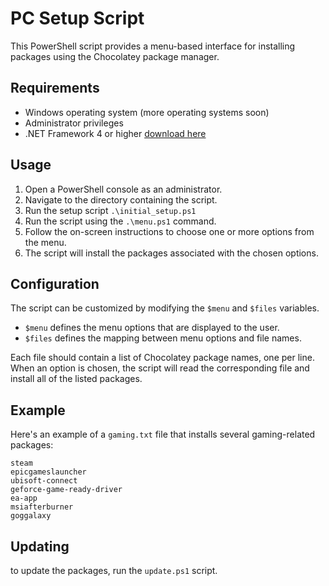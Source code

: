 # PC Setup Script

This PowerShell script provides a menu-based interface for installing packages using the Chocolatey package manager.

## Requirements

- Windows operating system (more operating systems soon)
- Administrator privileges
- .NET Framework 4 or higher [download here](https://dotnet.microsoft.com/en-us/download/dotnet-framework)

## Usage

1. Open a PowerShell console as an administrator.
2. Navigate to the directory containing the script.
3. Run the setup script `.\initial_setup.ps1`
4. Run the script using the `.\menu.ps1` command.
5. Follow the on-screen instructions to choose one or more options from the menu.
6. The script will install the packages associated with the chosen options.

## Configuration

The script can be customized by modifying the `$menu` and `$files` variables.

- `$menu` defines the menu options that are displayed to the user.
- `$files` defines the mapping between menu options and file names.

Each file should contain a list of Chocolatey package names, one per line. When an option is chosen, the script will read the corresponding file and install all of the listed packages.

## Example

Here's an example of a `gaming.txt` file that installs several gaming-related packages:

```
steam
epicgameslauncher
ubisoft-connect
geforce-game-ready-driver
ea-app
msiafterburner
goggalaxy
```

## Updating

to update the packages, run the `update.ps1` script.
